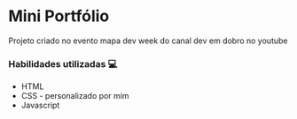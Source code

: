 <h1>Mini Portfólio </h1>
<p>Projeto criado no evento mapa dev week do canal dev em dobro no youtube</p>

<h3>Habilidades utilizadas 💻</h3>
<ul>
<li>HTML</li>
<li>CSS - personalizado por mim</li>
<li>Javascript</li>
</ul>
